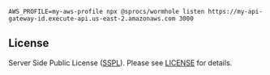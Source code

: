 `
AWS_PROFILE=my-aws-profile npx @sprocs/wormhole listen https://my-api-gateway-id.execute-api.us-east-2.amazonaws.com 3000
`

License
-----------------

Server Side Public License ([SSPL](https://en.wikipedia.org/wiki/Server_Side_Public_License)). Please see [LICENSE](https://github.com/sprocs/wormhole/blob/master/LICENSE.txt) for details.

